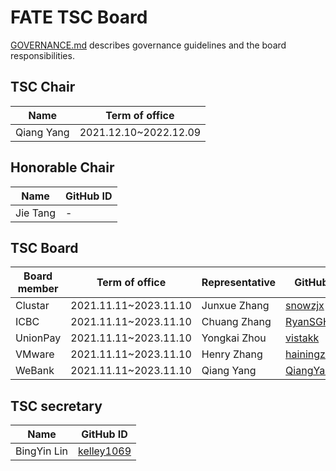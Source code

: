 # FATE TSC Board #

[GOVERNANCE.md](./GOVERNANCE.md) describes governance guidelines and the board
responsibilities.

## TSC Chair ##
| Name | Term of office        |
| ------------ | --------------------- |
| Qiang Yang      | 2021.12.10~2022.12.09 |

## Honorable Chair ##
| Name | GitHub ID                  |
| ------------ | --------------------- |
| Jie Tang      | - |

## TSC Board ##
| Board member | Term of office        | Representative | GitHub ID                  |
| ------------ | --------------------- | -------------- | -------------------------- |
| Clustar      | 2021.11.11~2023.11.10 | Junxue Zhang   | [snowzjx](https://github.com/snowzjx) |
| ICBC         | 2021.11.11~2023.11.10 | Chuang Zhang   | [RyanSGH](https://github.com/RyanSGH)  |
| UnionPay     | 2021.11.11~2023.11.10 | Yongkai Zhou   | [vistakk](https://github.com/vistakk)  |
| VMware       | 2021.11.11~2023.11.10 | Henry Zhang    | [hainingzhang](https://github.com/hainingzhang ) |
| WeBank       | 2021.11.11~2023.11.10 | Qiang Yang     |[QiangYang12](quianajiang@webank.com)                            |

## TSC secretary ##
| Name | GitHub ID                  |
| ------------ | --------------------- |
| BingYin Lin      | [kelley1069](https://github.com/Kelley1069) |